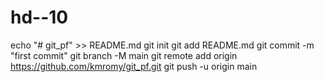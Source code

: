 # hd--10
echo "# git_pf" >> README.md git init git add README.md git commit -m "first commit" git branch -M main git remote add origin https://github.com/kmromy/git_pf.git git push -u origin main

